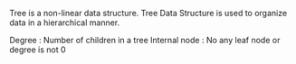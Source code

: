 Tree is a non-linear data structure.
Tree Data Structure is used to organize data in a hierarchical manner.

Degree  : Number of children in a tree
Internal node : No any leaf node or degree is not 0
